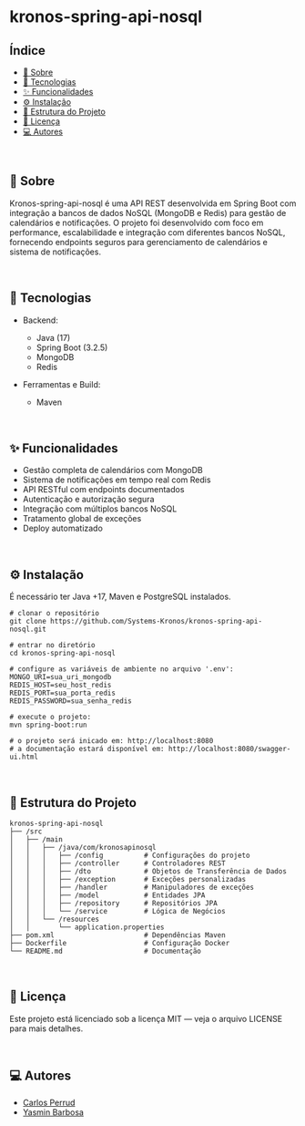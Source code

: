 # kronos-spring-api-nosql

## Índice
- [📓 Sobre](#-sobre)
- [🚀 Tecnologias](#-tecnologias)
- [✨ Funcionalidades](#-funcionalidades)
- [⚙️ Instalação](#-instalação)
- [🧱 Estrutura do Projeto](#-estrutura-do-projeto)
- [📄 Licença](#-licença)
- [💻 Autores](#-autores)

</br>

## 📓 Sobre
Kronos-spring-api-nosql é uma API REST desenvolvida em Spring Boot com integração a bancos de dados NoSQL (MongoDB e Redis) para gestão de calendários e notificações. O projeto foi desenvolvido com foco em performance, escalabilidade e integração com diferentes bancos NoSQL, fornecendo endpoints seguros para gerenciamento de calendários e sistema de notificações.

</br>

## 🚀 Tecnologias
- Backend:
    - Java (17)
    - Spring Boot (3.2.5)
    - MongoDB
    - Redis

- Ferramentas e Build:
    - Maven

</br>

## ✨ Funcionalidades
- Gestão completa de calendários com MongoDB
- Sistema de notificações em tempo real com Redis
- API RESTful com endpoints documentados
- Autenticação e autorização segura
- Integração com múltiplos bancos NoSQL
- Tratamento global de exceções
- Deploy automatizado

</br>

## ⚙️ Instalação
É necessário ter Java +17, Maven e PostgreSQL instalados.
```
# clonar o repositório
git clone https://github.com/Systems-Kronos/kronos-spring-api-nosql.git

# entrar no diretório
cd kronos-spring-api-nosql

# configure as variáveis de ambiente no arquivo '.env':
MONGO_URI=sua_uri_mongodb
REDIS_HOST=seu_host_redis
REDIS_PORT=sua_porta_redis
REDIS_PASSWORD=sua_senha_redis

# execute o projeto:
mvn spring-boot:run

# o projeto será inicado em: http://localhost:8080
# a documentação estará disponível em: http://localhost:8080/swagger-ui.html
```

</br>


## 🧱 Estrutura do Projeto
```
kronos-spring-api-nosql
├── /src
│   ├── /main
│   │   ├── /java/com/kronosapinosql
│   │   │   ├── /config          # Configurações do projeto
│   │   │   ├── /controller      # Controladores REST
│   │   │   ├── /dto             # Objetos de Transferência de Dados
│   │   │   ├── /exception       # Exceções personalizadas
│   │   │   ├── /handler         # Manipuladores de exceções
│   │   │   ├── /model           # Entidades JPA
│   │   │   ├── /repository      # Repositórios JPA
│   │   │   └── /service         # Lógica de Negócios
│   │   └── /resources
│   │       └── application.properties
├── pom.xml                      # Dependências Maven
├── Dockerfile                   # Configuração Docker
└── README.md                    # Documentação
```

</br>

## 📄 Licença
Este projeto está licenciado sob a licença MIT — veja o arquivo LICENSE para mais detalhes.

</br>

## 💻 Autores
- [Carlos Perrud](https://github.com/CaduPerrudGerminare)
- [Yasmin Barbosa](https://github.com/yassbarbosa)
